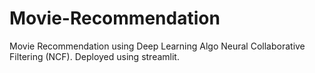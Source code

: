 # Movie-Recommendation
Movie Recommendation using Deep Learning Algo Neural Collaborative Filtering (NCF). Deployed using streamlit.
